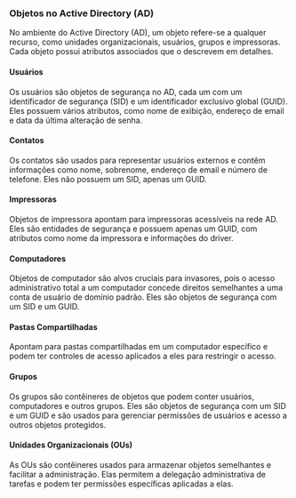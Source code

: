 ### Objetos no Active Directory (AD)

No ambiente do Active Directory (AD), um objeto refere-se a qualquer recurso, como unidades organizacionais, usuários, grupos e impressoras. Cada objeto possui atributos associados que o descrevem em detalhes.

#### Usuários

Os usuários são objetos de segurança no AD, cada um com um identificador de segurança (SID) e um identificador exclusivo global (GUID). Eles possuem vários atributos, como nome de exibição, endereço de email e data da última alteração de senha.

#### Contatos

Os contatos são usados para representar usuários externos e contêm informações como nome, sobrenome, endereço de email e número de telefone. Eles não possuem um SID, apenas um GUID.

#### Impressoras

Objetos de impressora apontam para impressoras acessíveis na rede AD. Eles são entidades de segurança e possuem apenas um GUID, com atributos como nome da impressora e informações do driver.

#### Computadores

Objetos de computador são alvos cruciais para invasores, pois o acesso administrativo total a um computador concede direitos semelhantes a uma conta de usuário de domínio padrão. Eles são objetos de segurança com um SID e um GUID.

#### Pastas Compartilhadas

Apontam para pastas compartilhadas em um computador específico e podem ter controles de acesso aplicados a eles para restringir o acesso.

#### Grupos

Os grupos são contêineres de objetos que podem conter usuários, computadores e outros grupos. Eles são objetos de segurança com um SID e um GUID e são usados para gerenciar permissões de usuários e acesso a outros objetos protegidos.

#### Unidades Organizacionais (OUs)

As OUs são contêineres usados para armazenar objetos semelhantes e facilitar a administração. Elas permitem a delegação administrativa de tarefas e podem ter permissões específicas aplicadas a elas.
